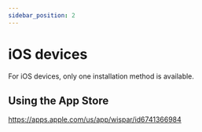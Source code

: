 ```yaml
---
sidebar_position: 2
---
```


# iOS devices
For iOS devices, only one installation method is available.

## Using the App Store
https://apps.apple.com/us/app/wispar/id6741366984